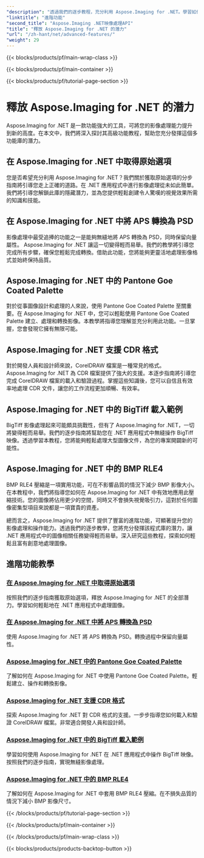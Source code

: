```yaml
---
"description": "透過我們的逐步教程，充分利用 Aspose.Imaging for .NET。學習如何解鎖原始選項並輕鬆處理圖像。"
"linktitle": "進階功能"
"second_title": "Aspose.Imaging .NET映像處理API"
"title": "釋放 Aspose.Imaging for .NET 的潛力"
"url": "/zh-hant/net/advanced-features/"
"weight": 29
---
```


{{< blocks/products/pf/main-wrap-class >}}

{{< blocks/products/pf/main-container >}}

{{< blocks/products/pf/tutorial-page-section >}}

# 釋放 Aspose.Imaging for .NET 的潛力


Aspose.Imaging for .NET 是一款功能強大的工具，可將您的影像處理能力提升到新的高度。在本文中，我們將深入探討其高級功能教程，幫助您充分發揮這個多功能庫的潛力。

## 在 Aspose.Imaging for .NET 中取得原始選項

您是否希望充分利用 Aspose.Imaging for .NET？我們關於獲取原始選項的分步指南將引導您走上正確的道路。在 .NET 應用程式中進行影像處理從未如此簡單。我們將引導您解鎖此庫的隱藏潛力，並為您提供輕鬆創建令人驚嘆的視覺效果所需的知識和技能。

## 在 Aspose.Imaging for .NET 中將 APS 轉換為 PSD

影像處理中最受追捧的功能之一是能夠無縫地將 APS 轉換為 PSD，同時保留向量屬性。 Aspose.Imaging for .NET 讓這一切變得輕而易舉。我們的教學將引導您完成所有步驟，確保您輕鬆完成轉換。借助此功能，您將能夠更靈活地處理影像格式並始終保持品質。

## Aspose.Imaging for .NET 中的 Pantone Goe Coated Palette

對於從事圖像設計和處理的人來說，使用 Pantone Goe Coated Palette 至關重要。在 Aspose.Imaging for .NET 中，您可以輕鬆使用 Pantone Goe Coated Palette 建立、處理和轉換影像。本教學將指導您理解並充分利用此功能。一旦掌握，您會發現它擁有無限可能。

## Aspose.Imaging for .NET 支援 CDR 格式

對於開發人員和設計師來說，CorelDRAW 檔案是一種常見的格式。 Aspose.Imaging for .NET 為 CDR 檔案提供了強大的支援。本逐步指南將引導您完成 CorelDRAW 檔案的載入和驗證過程。掌握這些知識後，您可以自信且有效率地處理 CDR 文件，讓您的工作流程更加順暢、有效率。

## Aspose.Imaging for .NET 中的 BigTiff 載入範例

BigTiff 影像處理起來可能頗具挑戰性，但有了 Aspose.Imaging for .NET，一切將變得輕而易舉。我們的逐步指南將幫助您在 .NET 應用程式中無縫操作 BigTiff 映像。透過學習本教程，您將能夠輕鬆處理大型圖像文件，為您的專案開闢新的可能性。

## Aspose.Imaging for .NET 中的 BMP RLE4

BMP RLE4 壓縮是一項實用功能，可在不影響品質的情況下減少 BMP 影像大小。在本教程中，我們將指導您如何在 Aspose.Imaging for .NET 中有效地應用此壓縮技術。您的圖像將佔用更少的空間，同時又不會損失視覺吸引力，這對於任何圖像密集型項目來說都是一項寶貴的資產。

總而言之，Aspose.Imaging for .NET 提供了豐富的進階功能，可顯著提升您的影像處理和操作能力。透過我們的逐步教學，您將充分發揮該程式庫的潛力，讓 .NET 應用程式中的圖像相關任務變得輕而易舉。深入研究這些教程，探索如何輕鬆且富有創意地處理圖像。
## 進階功能教學
### [在 Aspose.Imaging for .NET 中取得原始選項](./get-original-options/)
按照我們的逐步指南獲取原始選項，釋放 Aspose.Imaging for .NET 的全部潛力。學習如何輕鬆地在 .NET 應用程式中處理圖像。
### [在 Aspose.Imaging for .NET 中將 APS 轉換為 PSD](./convert-aps-to-psd/)
使用 Aspose.Imaging for .NET 將 APS 轉換為 PSD。轉換過程中保留向量屬性。
### [Aspose.Imaging for .NET 中的 Pantone Goe Coated Palette](./pantone-goe-coated-palette/)
了解如何在 Aspose.Imaging for .NET 中使用 Pantone Goe Coated Palette。輕鬆建立、操作和轉換影像。
### [Aspose.Imaging for .NET 支援 CDR 格式](./support-of-cdr-format/)
探索 Aspose.Imaging for .NET 對 CDR 格式的支援。一步步指導您如何載入和驗證 CorelDRAW 檔案。非常適合開發人員和設計師。
### [Aspose.Imaging for .NET 中的 BigTiff 載入範例](./bigtiff-load-example/)
學習如何使用 Aspose.Imaging for .NET 在 .NET 應用程式中操作 BigTiff 映像。按照我們的逐步指南，實現無縫影像處理。
### [Aspose.Imaging for .NET 中的 BMP RLE4](./bmp-rle4/)
了解如何在 Aspose.Imaging for .NET 中套用 BMP RLE4 壓縮。在不損失品質的情況下減小 BMP 影像尺寸。

{{< /blocks/products/pf/tutorial-page-section >}}

{{< /blocks/products/pf/main-container >}}

{{< /blocks/products/pf/main-wrap-class >}}

{{< blocks/products/products-backtop-button >}}